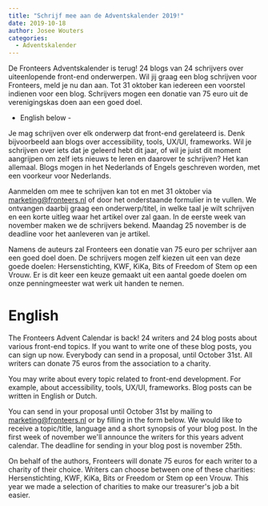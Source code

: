```yaml
---
title: "Schrijf mee aan de Adventskalender 2019!"
date: 2019-10-18
author: Josee Wouters
categories: 
  - Adventskalender
---
```

De Fronteers Adventskalender is terug! 24 blogs van 24 schrijvers over uiteenlopende front-end onderwerpen. Wil jij graag een blog schrijven voor Fronteers, meld je nu dan aan. Tot 31 oktober kan iedereen een voorstel indienen voor een blog. Schrijvers mogen een donatie van 75 euro uit de verenigingskas doen aan een goed doel.

- English below -

Je mag schrijven over elk onderwerp dat front-end gerelateerd is. Denk bijvoorbeeld aan blogs over accessibility, tools, UX/UI, frameworks. Wil je schrijven over iets dat je geleerd hebt dit jaar, of wil je juist dit moment aangrijpen om zelf iets nieuws te leren en daarover te schrijven? Het kan allemaal. Blogs mogen in het Nederlands of Engels geschreven worden, met een voorkeur voor Nederlands.

Aanmelden om mee te schrijven kan tot en met 31 oktober via marketing@fronteers.nl of door het onderstaande formulier in te vullen. We ontvangen daarbij graag een onderwerp/titel, in welke taal je wilt schrijven en een korte uitleg waar het artikel over zal gaan. In de eerste week van november maken we de schrijvers bekend. Maandag 25 november is de deadline voor het aanleveren van je artikel.

Namens de auteurs zal Fronteers een donatie van 75 euro per schrijver aan een goed doel doen. De schrijvers mogen zelf kiezen uit een van deze goede doelen: Hersenstichting, KWF, KiKa, Bits of Freedom of Stem op een Vrouw. Er is dit keer een keuze gemaakt uit een aantal goede doelen om onze penningmeester wat werk uit handen te nemen.

# English

The Fronteers Advent Calendar is back! 24 writers and 24 blog posts about various front-end topics. If you want to write one of these blog posts, you can sign up now. Everybody can send in a proposal, until October 31st. All writers can donate 75 euros from the association to a charity.

You may write about every topic related to front-end development. For example, about accessibility, tools, UX/UI, frameworks. Blog posts can be written in English or Dutch.

You can send in your proposal until October 31st by mailing to marketing@fronteers.nl or by filling in the form below. We would like to receive a topic/title, language and a short synopsis of your blog post. In the first week of november we'll announce the writers for this years advent calendar. The deadline for sending in your blog post is november 25th.

On behalf of the authors, Fronteers will donate 75 euros for each writer to a charity of their choice. Writers can choose between one of these charities: Hersenstichting, KWF, KiKa, Bits or Freedom or Stem op een Vrouw. This year we made a selection of charities to make our treasurer's job a bit easier.
